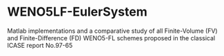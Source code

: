 # WENO5LF-EulerSystem
Matlab implementations and a comparative study of all Finite-Volume (FV) and Finite-Difference (FD) WENO5-FL schemes proposed in the classical ICASE report No.97-65
